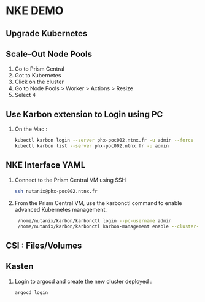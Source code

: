 # NKE DEMO

## Upgrade Kubernetes

## Scale-Out Node Pools
1. Go to Prism Central
2. Got to Kubernetes
3. Click on the cluster
4. Go to Node Pools > Worker > Actions > Resize
5. Select 4 

## Use Karbon extension to Login using PC
1. On the Mac :
   ```bash
   kubectl karbon login --server phx-poc002.ntnx.fr -u admin --force
   kubectl karbon list --server phx-poc002.ntnx.fr -u admin
   ```


## NKE Interface YAML
1. Connect to the Prism Central VM using SSH
   ```bash
   ssh nutanix@phx-poc002.ntnx.fr
   ```
2. From the Prism Central VM, use the karbonctl command to enable advanced Kubernetes management.
   ```bash
    /home/nutanix/karbon/karbonctl login --pc-username admin
    /home/nutanix/karbon/karbonctl karbon-management enable --cluster-name nke-02
    ```

## CSI : Files/Volumes

## Kasten
1. Login to argocd and create the new cluster deployed :
   ```bash
   argocd login
   ```
